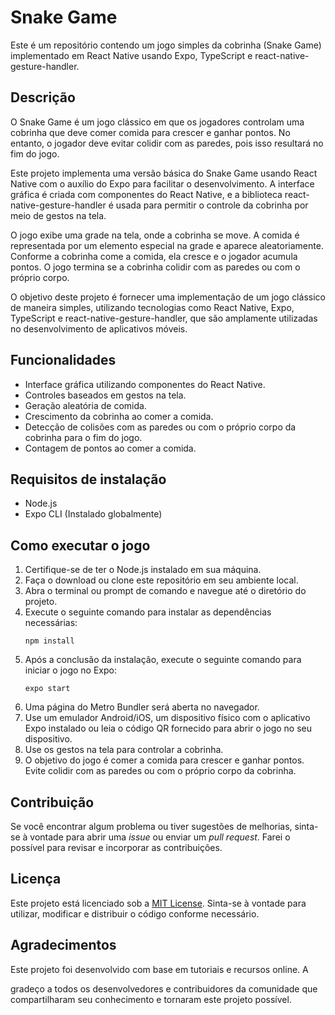 # Snake Game

Este é um repositório contendo um jogo simples da cobrinha (Snake Game) implementado em React Native usando Expo, TypeScript e react-native-gesture-handler.

## Descrição

O Snake Game é um jogo clássico em que os jogadores controlam uma cobrinha que deve comer comida para crescer e ganhar pontos. No entanto, o jogador deve evitar colidir com as paredes, pois isso resultará no fim do jogo.

Este projeto implementa uma versão básica do Snake Game usando React Native com o auxílio do Expo para facilitar o desenvolvimento. A interface gráfica é criada com componentes do React Native, e a biblioteca react-native-gesture-handler é usada para permitir o controle da cobrinha por meio de gestos na tela.

O jogo exibe uma grade na tela, onde a cobrinha se move. A comida é representada por um elemento especial na grade e aparece aleatoriamente. Conforme a cobrinha come a comida, ela cresce e o jogador acumula pontos. O jogo termina se a cobrinha colidir com as paredes ou com o próprio corpo.

O objetivo deste projeto é fornecer uma implementação de um jogo clássico de maneira simples, utilizando tecnologias como React Native, Expo, TypeScript e react-native-gesture-handler, que são amplamente utilizadas no desenvolvimento de aplicativos móveis.

## Funcionalidades

- Interface gráfica utilizando componentes do React Native.
- Controles baseados em gestos na tela.
- Geração aleatória de comida.
- Crescimento da cobrinha ao comer a comida.
- Detecção de colisões com as paredes ou com o próprio corpo da cobrinha para o fim do jogo.
- Contagem de pontos ao comer a comida.

## Requisitos de instalação

- Node.js
- Expo CLI (Instalado globalmente)

## Como executar o jogo

1. Certifique-se de ter o Node.js instalado em sua máquina.
2. Faça o download ou clone este repositório em seu ambiente local.
3. Abra o terminal ou prompt de comando e navegue até o diretório do projeto.
4. Execute o seguinte comando para instalar as dependências necessárias:
   ```
   npm install
   ```
5. Após a conclusão da instalação, execute o seguinte comando para iniciar o jogo no Expo:
   ```
   expo start
   ```
6. Uma página do Metro Bundler será aberta no navegador.
7. Use um emulador Android/iOS, um dispositivo físico com o aplicativo Expo instalado ou leia o código QR fornecido para abrir o jogo no seu dispositivo.
8. Use os gestos na tela para controlar a cobrinha.
9. O objetivo do jogo é comer a comida para crescer e ganhar pontos. Evite colidir com as paredes ou com o próprio corpo da cobrinha.

## Contribuição

Se você encontrar algum problema ou tiver sugestões de melhorias, sinta-se à vontade para abrir uma _issue_ ou enviar um _pull request_. Farei o possível para revisar e incorporar as contribuições.

## Licença

Este projeto está licenciado sob a [MIT License](LICENSE). Sinta-se à vontade para utilizar, modificar e distribuir o código conforme necessário.

## Agradecimentos

Este projeto foi desenvolvido com base em tutoriais e recursos online. A

gradeço a todos os desenvolvedores e contribuidores da comunidade que compartilharam seu conhecimento e tornaram este projeto possível.
